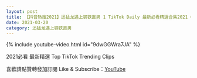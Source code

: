 ```yaml
---
layout: post
title: 【抖音熱搜2021】迅猛龙遇上钢铁直男 1 TikTok Daily 最新必看精選合集2021 03 20
date: 2021-03-20
category: 迅猛龙遇上钢铁直男
---
```


{% include youtube-video.html id="9dwGGWra7JA" %}

2021必看 最新精選 Top TikTok Trending Clips

喜歡請點贊轉發加訂閱 Like & Subscribe：[YouTube](https://www.youtube.com/channel/UCAoR7VcanIPd04uEq_GIylA/videos)

